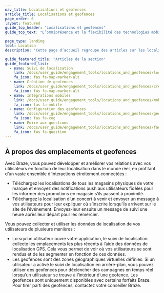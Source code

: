 ```yaml
---
nav_title: Localisations et geofences
article_title: Localisations et geofences
page_order: 6
layout: featured
guide_top_header: "Localisations et geofences"
guide_top_text: "L’omniprésence et la flexibilité des technologies mobiles permettent aux marketeurs, aux gestionnaires de produits et aux équipes de développement commercial d’atteindre leurs utilisateurs partout dans le monde en brouillant les frontières entre les expériences virtuelles et réelles. Reportez-vous aux articles de cette section pour en savoir plus sur le suivi de localisation, la création de geofences, les intégrations mobiles, etc. <br><br>Les geofences sont uniquement disponibles avec certains forfaits Braze. Pour tirer parti des geofences, contactez votre conseiller Braze."

page_type: landing
tool: Location
description: "Cette page d’accueil regroupe des articles sur les localisations et les geofences. Vous trouverez ici des ressources sur le suivi de localisation, la création de geofences, les intégrations mobiles, etc."

guide_featured_title: "Articles de la section"
guide_featured_list:
  - name: Suivi de localisation
    link: /docs/user_guide/engagement_tools/locations_and_geofences/location_tracking
    fa_icon: fas fa-map-marker-alt
  - name: Création de geofences
    link: /docs/user_guide/engagement_tools/locations_and_geofences/creating_geofences/
    fa_icon: fas fa-map-marker-alt
  - name: Intégrations mobiles
    link: /docs/user_guide/engagement_tools/locations_and_geofences/mobile_integrations/
    fa_icon: fas fa-mobile
  - name: Configuration des geofences
    link: /docs/user_guide/engagement_tools/locations_and_geofences/geofence_configuration/
    fa_icon: fas fa-cog
  - name: Foire aux questions
    link: /docs/user_guide/engagement_tools/locations_and_geofences/faqs/
    fa_icon: fas fa-question
---
```


## À propos des emplacements et geofences

Avec Braze, vous pouvez développer et améliorer vos relations avec vos utilisateurs en fonction de leur localisation dans le monde réel, en profitant d’un vaste ensemble d’interactions étroitement connectées :

- Téléchargez les localisations de tous les magasins physiques de votre marque et envoyez des notifications push aux utilisateurs fidèles pour les informer des promotions en magasin s’ils passent à proximité. 
- Téléchargez la localisation d’un concert à venir et envoyer un message à vos utilisateurs pour leur expliquer où s’inscrire lorsqu’ils arrivent sur le site de l’événement. Envoyez-leur ensuite un message de suivi une heure après leur départ pour les remercier.

Vous pouvez collecter et utiliser les données de localisation de vos utilisateurs de plusieurs manières :

- Lorsqu’un utilisateur ouvre votre application, le suivi de localisation collecte les emplacements les plus récents à l’aide des données de localisation GPS. Cela vous permet de voir où vos utilisateurs se sont rendus et de les segmenter en fonction de ces données.
- Les geofences sont des zones géographiques virtuelles définies. Si un utilisateur a activé le suivi de localisation en arrière-plan, vous pouvez utiliser des geofences pour déclencher des campagnes en temps réel lorsqu’un utilisateur se trouve à l’intérieur d’une geofence. Les geofences sont uniquement disponibles avec certains forfaits Braze. Pour tirer parti des geofences, contactez votre conseiller Braze.
<br><br>